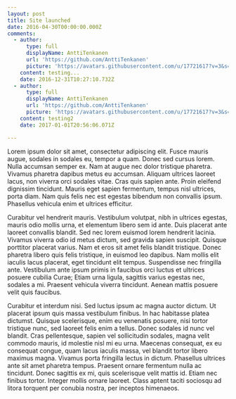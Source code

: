 ```yaml
---
layout: post
title: Site launched
date: 2016-04-30T00:00:00.000Z
comments:
  - author:
      type: full
      displayName: AnttiTenkanen
      url: 'https://github.com/AnttiTenkanen'
      picture: 'https://avatars.githubusercontent.com/u/17721617?v=3&s=73'
    content: testing...
    date: 2016-12-31T10:27:10.732Z
  - author:
      type: full
      displayName: AnttiTenkanen
      url: 'https://github.com/AnttiTenkanen'
      picture: 'https://avatars.githubusercontent.com/u/17721617?v=3&s=73'
    content: testing2
    date: 2017-01-01T20:56:06.071Z

---
```


 Lorem ipsum dolor sit amet, consectetur adipiscing elit. Fusce mauris augue, sodales in sodales eu, tempor a quam. Donec sed cursus lorem. Nulla accumsan semper ex. Nam at augue nec dolor tristique pharetra. Vivamus pharetra dapibus metus eu accumsan. Aliquam ultrices laoreet lacus, non viverra orci sodales vitae. Cras quis sapien ante. Proin eleifend dignissim tincidunt. Mauris eget sapien fermentum, tempus nisl ultrices, porta diam. Nam quis felis nec est egestas bibendum non convallis ipsum. Phasellus vehicula enim et ultrices efficitur.

Curabitur vel hendrerit mauris. Vestibulum volutpat, nibh in ultrices egestas, mauris odio mollis urna, et elementum libero sem id ante. Duis placerat ante laoreet convallis blandit. Sed nec lorem euismod lorem hendrerit lacinia. Vivamus viverra odio id metus dictum, sed gravida sapien suscipit. Quisque porttitor placerat varius. Nam et eros sit amet felis blandit tristique. Donec pharetra libero quis felis tristique, in euismod leo dapibus. Nam mollis elit iaculis lacus placerat, eget tincidunt elit tempus. Suspendisse nec fringilla ante. Vestibulum ante ipsum primis in faucibus orci luctus et ultrices posuere cubilia Curae; Etiam urna ligula, sagittis varius egestas nec, sodales a mi. Praesent vehicula viverra tincidunt. Aenean mattis posuere velit quis faucibus.

Curabitur et interdum nisi. Sed luctus ipsum ac magna auctor dictum. Ut placerat ipsum quis massa vestibulum finibus. In hac habitasse platea dictumst. Quisque scelerisque, enim eu venenatis posuere, nisi tortor tristique nunc, sed laoreet felis enim a tellus. Donec sodales id nunc vel blandit. Cras pellentesque, sapien vel sollicitudin sodales, magna velit commodo mauris, id molestie nisl mi eu urna. Maecenas consequat, ex eu consequat congue, quam lacus iaculis massa, vel blandit tortor libero maximus magna. Vivamus porta fringilla lectus in dictum. Phasellus ultrices ante sit amet pharetra tempus. Praesent ornare fermentum nulla ac tincidunt. Donec sagittis ex mi, quis scelerisque velit mattis id. Etiam nec finibus tortor. Integer mollis ornare laoreet. Class aptent taciti sociosqu ad litora torquent per conubia nostra, per inceptos himenaeos. 
